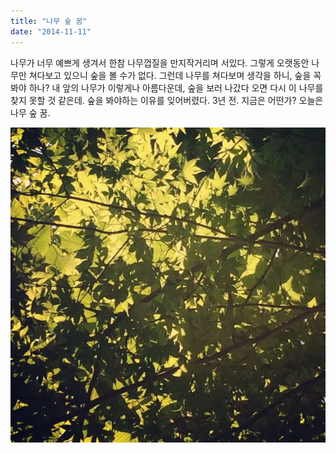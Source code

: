 ```yaml
---
title: "나무 숲 꿈"
date: "2014-11-11"
---
```


나무가 너무 예쁘게 생겨서 한참 나무껍질을 만지작거리며 서있다. 그렇게 오랫동안 나무만 쳐다보고 있으니 숲을 볼 수가 없다. 그런데 나무를 쳐다보며 생각을 하니, 숲을 꼭 봐야 하나? 내 앞의 나무가 이렇게나 아름다운데, 숲을 보러 나갔다 오면 다시 이 나무를 찾지 못할 것 같은데. 숲을 봐야하는 이유를 잊어버렸다. 3년 전. 지금은 어떤가? 오늘은 나무 숲 꿈.


![](/photo/diary/2014-11-11-나무_숲_꿈.jpg)
